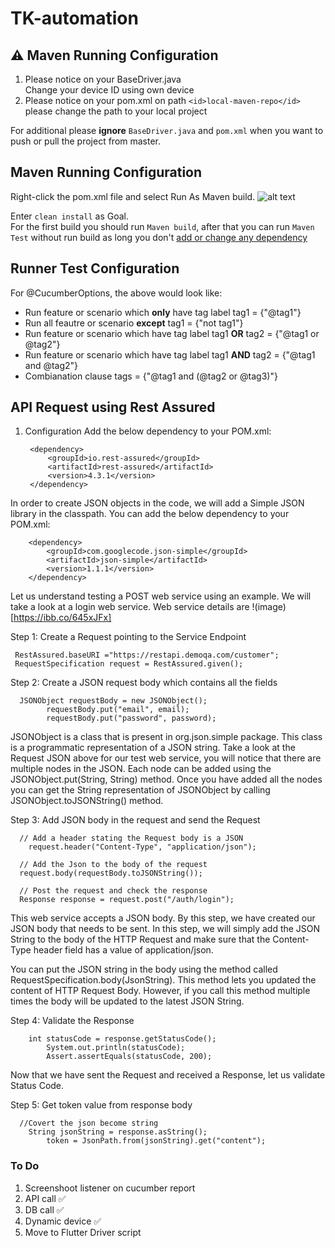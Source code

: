 # TK-automation

## ⚠️ Maven Running Configuration
1. Please notice on your BaseDriver.java  
Change your device ID using own device
2. Please notice on your pom.xml
on path `<id>local-maven-repo</id>` please change the path to your local project

For additional please **ignore** `BaseDriver.java` and `pom.xml` when you want to push or pull the project from master.


## Maven Running Configuration
Right-click the pom.xml file and select Run As  Maven build.
![alt text](https://www.vogella.com/tutorials/EclipseMaven/img/xm2e_javaconverttomaven20.png.pagespeed.ic.LJL9xBE1M_.webp)  

Enter `clean install` as Goal.  
For the first build you should run `Maven build`, after that you can run `Maven Test` without run build as long you don't <u>add or change any dependency</u>

## Runner Test Configuration
For @CucumberOptions, the above would look like:

* Run feature or scenario which **only** have tag label tag1 = {"@tag1"}
* Run all feautre or scenario **except** tag1 = {"not tag1"}
* Run feature or scenario which have tag label tag1 **OR** tag2 = {"@tag1 or @tag2"}
* Run feature or scenario which have tag label tag1 **AND** tag2  = {"@tag1 and @tag2"}
* Combianation clause tags = {"@tag1 and (@tag2 or @tag3)"}

## API Request using Rest Assured

1. Configuration
Add the below dependency to your POM.xml:

		<dependency>
			<groupId>io.rest-assured</groupId>
			<artifactId>rest-assured</artifactId>
			<version>4.3.1</version>
		</dependency>

In order to create JSON objects in the code, we will add a Simple JSON library in the classpath. You can add the below dependency to your POM.xml:

		<dependency>
			<groupId>com.googlecode.json-simple</groupId>
			<artifactId>json-simple</artifactId>
			<version>1.1.1</version>
		</dependency>

Let us understand testing a POST web service using an example. We will take a look at a login web service. Web service details are
!(image)[https://ibb.co/645xJFx]

Step 1: Create a Request pointing to the Service Endpoint

     RestAssured.baseURI ="https://restapi.demoqa.com/customer";
     RequestSpecification request = RestAssured.given();

 
Step 2: Create a JSON request body which contains all the fields
			
      JSONObject requestBody = new JSONObject();
			requestBody.put("email", email);
			requestBody.put("password", password);
			
 
JSONObject is a class that is present in org.json.simple package. This class is a programmatic representation of a JSON string.  Take a look at the Request JSON above for our test web service, you will notice that there are multiple nodes in the JSON. Each node can be added using the JSONObject.put(String, String) method. 
Once you have added all the nodes you can get the String representation of JSONObject by calling JSONObject.toJSONString() method.

Step 3: Add JSON body in the request and send the Request

      // Add a header stating the Request body is a JSON
     	request.header("Content-Type", "application/json");
      
      // Add the Json to the body of the request
      request.body(requestBody.toJSONString());
      
      // Post the request and check the response
      Response response = request.post("/auth/login");
      
This web service accepts a JSON body. By this step, we have created our JSON body that needs to be sent. In this step, we will simply add the JSON String to the body of the HTTP Request and make sure that the Content-Type header field has a value of application/json.

You can put the JSON string in the body using the method called RequestSpecification.body(JsonString). This method lets you updated the content of HTTP Request Body. However, if you call this method multiple times the body will be updated to the latest JSON String.
    

Step 4: Validate the Response

    	int statusCode = response.getStatusCode();
			System.out.println(statusCode);
			Assert.assertEquals(statusCode, 200);

Now that we have sent the Request and received a Response, let us validate Status Code.

Step 5: Get token value from response body
      
      //Covert the json become string
    	String jsonString = response.asString();
			token = JsonPath.from(jsonString).get("content");


### To Do
1. Screenshoot listener on cucumber report
2. API call ✅
3. DB call ✅
4. Dynamic device ✅
5. Move to Flutter Driver script
